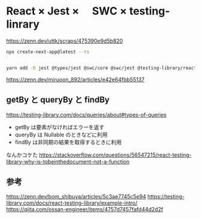 # React × Jest × 　SWC × testing-linrary

https://zenn.dev/uttk/scraps/475390e9d5b820

```sh
npx create-next-app@latest --ts


yarn add -D jest @types/jest @swc/core @swc/jest @testing-library/react @testing-library/jest-dom
```

https://zenn.dev/miruoon_892/articles/e42e64fbb55137

## getBy と queryBy と findBy

https://testing-library.com/docs/queries/about#types-of-queries

- getBy は要素がなければエラーを返す
- queryBy は Nullable のときなどに利用
- findBy は非同期の結果を取得するときに利用

なんかコケた
https://stackoverflow.com/questions/56547215/react-testing-library-why-is-tobeinthedocument-not-a-function

## 参考

https://zenn.dev/bom_shibuya/articles/5c3ae7745c5e94
https://testing-library.com/docs/react-testing-library/example-intro/
https://qiita.com/ossan-engineer/items/4757d7457fafd44d2d2f
